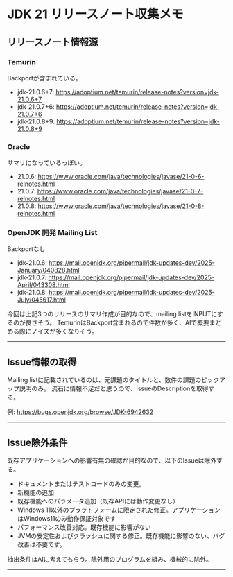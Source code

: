 # JDK 21 リリースノート収集メモ

## リリースノート情報源

### Temurin
Backportが含まれている。
- jdk-21.0.6+7: https://adoptium.net/temurin/release-notes?version=jdk-21.0.6+7
- jdk-21.0.7+6: https://adoptium.net/temurin/release-notes?version=jdk-21.0.7+6
- jdk-21.0.8+9: https://adoptium.net/temurin/release-notes?version=jdk-21.0.8+9

### Oracle
サマリになっているっぽい。
- 21.0.6: https://www.oracle.com/java/technologies/javase/21-0-6-relnotes.html
- 21.0.7: https://www.oracle.com/java/technologies/javase/21-0-7-relnotes.html
- 21.0.8: https://www.oracle.com/java/technologies/javase/21-0-8-relnotes.html

### OpenJDK 開発 Mailing List
Backportなし
- jdk-21.0.6: https://mail.openjdk.org/pipermail/jdk-updates-dev/2025-January/040828.html
- jdk-21.0.7: https://mail.openjdk.org/pipermail/jdk-updates-dev/2025-April/043308.html
- jdk-21.0.8: https://mail.openjdk.org/pipermail/jdk-updates-dev/2025-July/045617.html

今回は上記3つのリリースのサマリ作成が目的なので、mailing listをINPUTにするのが良さそう。
TemurinはBackport含まれるので件数が多く、AIで概要まとめる際にノイズが多くなりそう。

---

## Issue情報の取得

Mailing listに記載されているのは、元課題のタイトルと、数件の課題のピックアップ説明のみ。
流石に情報不足だと思うので、IssueのDescriptionを取得する。

例: https://bugs.openjdk.org/browse/JDK-6942632

---

## Issue除外条件

既存アプリケーションへの影響有無の確認が目的なので、以下のIssueは除外する。

- ドキュメントまたはテストコードのみの変更。
- 新機能の追加
- 既存機能へのパラメータ追加（既存APIには動作変更なし）
- Windows 11以外のプラットフォームに限定された修正。アプリケーションはWindows11のみ動作保証対象です
- パフォーマンス改善対応。既存機能に影響がない
- JVMの安定性およびクラッシュに関する修正。既存機能に影響のない、バグ改善は不要です。

抽出条件はAIに考えてもらう。除外用のプログラムを組み、機械的に除外。

---

